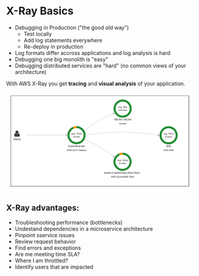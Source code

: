 # X-Ray Basics

- Debugging in Production ("the good old way")
    - Test locally
    - Add log statements everywhere
    - Re-deploy in production
- Log formats differ accross applications and log analysis is hard
- Debugging one big monolith is "easy"
- Debugging distributed services are "hard" (no common views of your architecture)

With AWS X-Ray you get **tracing** and **visual analysis** of your application.

![X-Ray Visual Analysis](../../images/monitoring/xray_visual_analysis.png)

## X-Ray advantages:

- Troubleshooting performance (bottlenecks)
- Undestand dependencies in a microservice architecture
- Pinpoint sservice issues
- Review request behavior
- Find errors and exceptions
- Are me meeting time SLA?
- Where I am throttled?
- Identify users that are impacted

